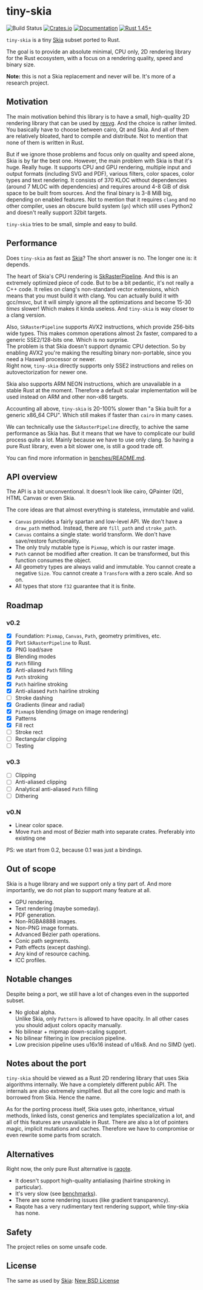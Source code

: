 # tiny-skia
![Build Status](https://github.com/RazrFalcon/tiny-skia/workflows/Rust/badge.svg)
[![Crates.io](https://img.shields.io/crates/v/tiny-skia.svg)](https://crates.io/crates/tiny-skia)
[![Documentation](https://docs.rs/tiny-skia/badge.svg)](https://docs.rs/tiny-skia)
[![Rust 1.45+](https://img.shields.io/badge/rust-1.45+-orange.svg)](https://www.rust-lang.org)

`tiny-skia` is a tiny [Skia] subset ported to Rust.

The goal is to provide an absolute minimal, CPU only, 2D rendering library for the Rust ecosystem,
with a focus on a rendering quality, speed and binary size.

**Note:** this is not a Skia replacement and never will be. It's more of a research project.

## Motivation

The main motivation behind this library is to have a small, high-quality 2D rendering
library that can be used by [resvg]. And the choice is rather limited.
You basically have to choose between cairo, Qt and Skia. And all of them are
relatively bloated, hard to compile and distribute. Not to mention that none of them
is written in Rust.

But if we ignore those problems and focus only on quality and speed alone,
Skia is by far the best one.
However, the main problem with Skia is that it's huge. Really huge.
It supports CPU and GPU rendering, multiple input and output formats (including SVG and PDF),
various filters, color spaces, color types and text rendering.
It consists of 370 KLOC without dependencies (around 7 MLOC with dependencies)
and requires around 4-8 GiB of disk space to be built from sources.
And the final binary is 3-8 MiB big, depending on enabled features.
Not to mention that it requires `clang` and no other compiler,
uses an obscure build system (`gn`) which still uses Python2
and doesn't really support 32bit targets.

`tiny-skia` tries to be small, simple and easy to build.

## Performance

Does `tiny-skia` as fast as [Skia]? The short answer is no. The longer one is: it depends.

The heart of Skia's CPU rendering is
[SkRasterPipeline](https://github.com/google/skia/blob/master/src/opts/SkRasterPipeline_opts.h).
And this is an extremely optimized piece of code.
But to be a bit pedantic, it's not really a C++ code. It relies on clang's
non-standard vector extensions, which means that you must build it with clang.
You can actually build it with gcc/msvc, but it will simply ignore all the optimizations
and become 15-30 *times* slower! Which makes it kinda useless. And `tiny-skia`
is way closer to a clang version.

Also, `SkRasterPipeline` supports AVX2 instructions, which provide 256-bits wide types.
This makes common operations almost 2x faster, compared to a generic SSE2/128-bits one.
Which is no surprise.<br>
The problem is that Skia doesn't support dynamic CPU detection.
So by enabling AVX2 you're making the resulting binary non-portable,
since you need a Haswell processor or newer.<br>
Right now, `tiny-skia` directly supports only SSE2 instructions
and relies on autovectorization for newer one.

Skia also supports ARM NEON instructions, which are unavailable in a stable Rust at the moment.
Therefore a default scalar implementation will be used instead on ARM and other non-x86 targets.

Accounting all above, `tiny-skia` is 20-100% slower than "a Skia built for a generic x86_64 CPU".
Which still makes if faster than `cairo` in many cases.

We can technically use the `SkRasterPipeline` directly, to achive the same performance as Skia has.
But it means that we have to complicate our build process quite a lot.
Mainly because we have to use only clang.
So having a pure Rust library, even a bit slower one, is still a good trade off.

You can find more information in [benches/README.md](./benches/README.md).

## API overview

The API is a bit unconventional. It doesn't look like cairo, QPainter (Qt), HTML Canvas or even Skia.

The core ideas are that almost everything is stateless, immutable and valid.

- `Canvas` provides a fairly spartan and low-level API.
  We don't have a `draw_path` method. Instead, there are `fill_path` and `stroke_path`.
- `Canvas` contains a single state: world transform.
  We don't have save/restore functionality.
- The only truly mutable type is `Pixmap`, which is our raster image.
- `Path` cannot be modified after creation.
  It can be transformed, but this function consumes the object.
- All geometry types are always valid and immutable.
  You cannot create a negative `Size`.
  You cannot create a `Transform` with a zero scale.
  And so on.
- All types that store `f32` guarantee that it is finite.

## Roadmap

### v0.2

- [x] Foundation: `Pixmap`, `Canvas`, `Path`, geometry primitives, etc.
- [x] Port `SkRasterPipeline` to Rust.
- [x] PNG load/save
- [x] Blending modes
- [x] `Path` filling
- [x] Anti-aliased `Path` filling
- [x] `Path` stroking
- [x] `Path` hairline stroking
- [x] Anti-aliased `Path` hairline stroking
- [ ] Stroke dashing
- [x] Gradients (linear and radial)
- [x] `Pixmap`s blending (image on image rendering)
- [x] Patterns
- [x] Fill rect
- [ ] Stroke rect
- [ ] Rectangular clipping
- [ ] Testing

### v0.3

- [ ] Clipping
- [ ] Anti-aliased clipping
- [ ] Analytical anti-aliased `Path` filling
- [ ] Dithering

### v0.N

- Linear color space.
- Move `Path` and most of Bézier math into separate crates. Preferably into existing one

PS: we start from 0.2, because 0.1 was just a bindings.

## Out of scope

Skia is a huge library and we support only a tiny part of.
And more importantly, we do not plan to support many feature at all.

- GPU rendering.
- Text rendering (maybe someday).
- PDF generation.
- Non-RGBA8888 images.
- Non-PNG image formats.
- Advanced Bézier path operations.
- Conic path segments.
- Path effects (except dashing).
- Any kind of resource caching.
- ICC profiles.

## Notable changes

Despite being a port, we still have a lot of changes even in the supported subset.

- No global alpha.<br/>
  Unlike Skia, only `Pattern` is allowed to have opacity.
  In all other cases you should adjust colors opacity manually.
- No bilinear + mipmap down-scaling support.
- No bilinear filtering in low precision pipeline.
- Low precision pipeline uses u16x16 instead of u16x8. And no SIMD (yet).

## Notes about the port

`tiny-skia` should be viewed as a Rust 2D rendering library that uses Skia algorithms internally.
We have a completely different public API. The internals are also extremely simplified.
But all the core logic and math is borrowed from Skia. Hence the name.

As for the porting process itself, Skia uses goto, inheritance, virtual methods, linked lists,
const generics and templates specialization a lot, and all of this features are unavailable in Rust.
There are also a lot of pointers magic, implicit mutations and caches.
Therefore we have to compromise or even rewrite some parts from scratch.

## Alternatives

Right now, the only pure Rust alternative is [raqote](https://github.com/jrmuizel/raqote).

- It doesn't support high-quality antialiasing (hairline stroking in particular).
- It's very slow (see [benchmarks](./benches/README.md)).
- There are some rendering issues (like gradient transparency).
- Raqote has a very rudimentary text rendering support, while tiny-skia has none.

## Safety

The project relies on some unsafe code.

## License

The same as used by [Skia]: [New BSD License](./LICENSE)

[Skia]: https://skia.org/
[resvg]: https://github.com/RazrFalcon/resvg
